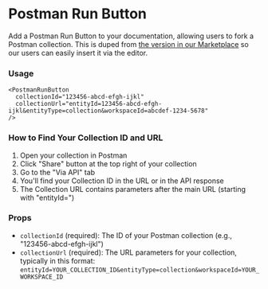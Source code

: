 # Postman Run Button

Add a Postman Run Button to your documentation, allowing users to fork a Postman collection. This is duped from [the version in our Marketplace](https://github.com/readmeio/marketplace/tree/main/components/PostmanRunButton) so our users can easily insert it via the editor.

### Usage

```mdx
<PostmanRunButton 
  collectionId="123456-abcd-efgh-ijkl" 
  collectionUrl="entityId=123456-abcd-efgh-ijkl&entityType=collection&workspaceId=abcdef-1234-5678"
/>
```

### How to Find Your Collection ID and URL

1. Open your collection in Postman
2. Click "Share" button at the top right of your collection
3. Go to the "Via API" tab
4. You'll find your Collection ID in the URL or in the API response
5. The Collection URL contains parameters after the main URL (starting with "entityId=")

### Props

- `collectionId` (required): The ID of your Postman collection (e.g., "123456-abcd-efgh-ijkl")
- `collectionUrl` (required): The URL parameters for your collection, typically in this format: 
  `entityId=YOUR_COLLECTION_ID&entityType=collection&workspaceId=YOUR_WORKSPACE_ID`
